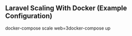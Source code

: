 
## Laravel Scaling With Docker (Example Configuration)

docker-compose scale web=3docker-compose up
